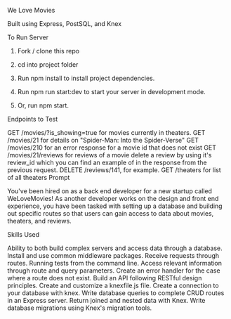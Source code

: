 We Love Movies

Built using Express, PostSQL, and Knex

To Run Server

1. Fork / clone this repo

2. cd into project folder

3. Run npm install to install project dependencies.

4. Run npm run start:dev to start your server in development mode.

5. Or, run npm start.

Endpoints to Test

GET /movies/?is_showing=true for movies currently in theaters.
GET /movies/21 for details on "Spider-Man: Into the Spider-Verse"
GET /movies/210 for an error response for a movie id that does not exist
GET /movies/21/reviews for reviews of a movie
delete a review by using it's review_id which you can find an example of in the response from the previous request. DELETE /reviews/141, for example.
GET /theaters for list of all theaters
Prompt

You've been hired on as a back end developer for a new startup called WeLoveMovies! As another developer works on the design and front end experience, you have been tasked with setting up a database and building out specific routes so that users can gain access to data about movies, theaters, and reviews.

Skills Used

Ability to both build complex servers and access data through a database.
Install and use common middleware packages.
Receive requests through routes.
Running tests from the command line.
Access relevant information through route and query parameters.
Create an error handler for the case where a route does not exist.
Build an API following RESTful design principles.
Create and customize a knexfile.js file.
Create a connection to your database with knex.
Write database queries to complete CRUD routes in an Express server.
Return joined and nested data with Knex.
Write database migrations using Knex's migration tools.
